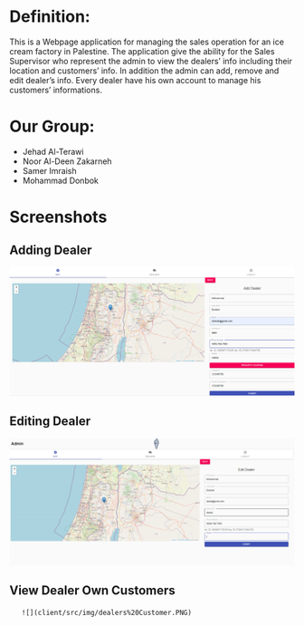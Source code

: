 # Definition:
This is a Webpage application for managing the sales operation for an ice cream factory in Palestine.
The application give the ability for the Sales Supervisor who represent the admin to view the dealers’ info including their location and customers’ info.
In addition the admin can add, remove and edit dealer’s info.
Every dealer have his own account to manage his customers’ informations.

# Our Group:
-	Jehad Al-Terawi
-	Noor Al-Deen Zakarneh
-	Samer Imraish
-	Mohammad Donbok

# Screenshots
  ## Adding Dealer
  ![](client/src/img/add%20Dealer.png)
  
  ## Editing Dealer
   ![](client/src/img/edit%20dealer.PNG)
   
   ## View Dealer Own Customers
       ![](client/src/img/dealers%20Customer.PNG)

  
